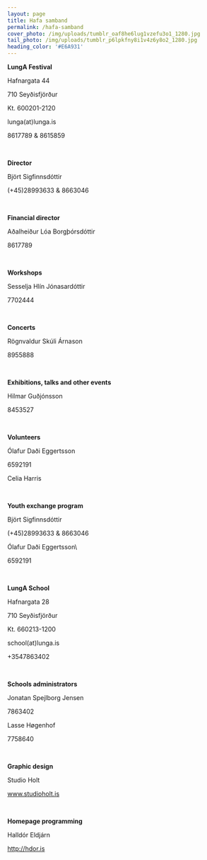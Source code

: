 ```yaml
---
layout: page
title: Hafa samband
permalink: /hafa-samband
cover_photo: /img/uploads/tumblr_oaf8he6lug1vzefu3o1_1280.jpg
tail_photo: /img/uploads/tumblr_p6lpkfny8i1v4z6y8o2_1280.jpg
heading_color: '#E6A931'
---
```

**LungA Festival**

Hafnargata 44

710 Seyðisfjörður

Kt. 600201-2120

lunga(at)lunga.is

8617789 & 8615859

<br>

**Director**

Björt Sigfinnsdóttir

(+45)28993633 & 8663046

<br>

**Financial director**

Aðalheiður Lóa Borgþórsdóttir

8617789

<br>

**Workshops**

Sesselja Hlín Jónasardóttir

7702444

<br>

**Concerts**

Rögnvaldur Skúli Árnason

8955888

<br>

**Exhibitions, talks and other events**

Hilmar Guðjónsson

8453527

<br>

**Volunteers**

Ólafur Daði Eggertsson

6592191

Celia Harris

<br>

**Youth exchange program**

Björt Sigfinnsdóttir

(+45)28993633 & 8663046

Ólafur Daði Eggertsson\

6592191

<br>

**LungA School**

Hafnargata 28

710 Seyðisfjörður

Kt. 660213-1200

school(at)lunga.is

+3547863402

<br> 

**Schools administrators**

Jonatan Spejlborg Jensen

7863402

Lasse Høgenhof

7758640

<br>

**Graphic design**

Studio Holt

www.studioholt.is

<br>

**Homepage programming**

Halldór Eldjárn

http://hdor.is
